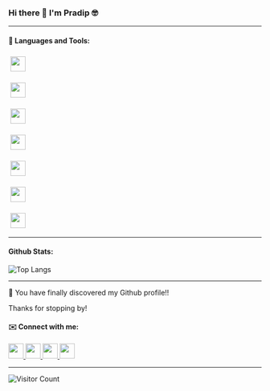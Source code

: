 ### Hi there 👋 I'm Pradip :nerd_face:

<hr>

#### 🧰 Languages and Tools:
<p align="left">
    <img src="https://skillicons.dev/icons?i=react,nextjs,javascript,typescript&theme=light" height="30" style="vertical-align:top; margin:4px"/>
</p>
<p align="left">
    <img src="https://skillicons.dev/icons?i=figma&theme=light" height="30" style="vertical-align:top; margin:4px"/>
</p>
<p align="left">
    <img src="https://skillicons.dev/icons?i=webpack,vite&theme=light" height="30" style="vertical-align:top; margin:4px"/>
</p>
<p align="left">
    <img src="https://skillicons.dev/icons?i=nodejs,angular,django&theme=light" height="30" style="vertical-align:top; margin:4px"/>
</p>
<p align="left">
    <img src="https://skillicons.dev/icons?i=mysql&theme=light" height="30" style="vertical-align:top; margin:4px"/>
</p>
<p align="left">
  <img src="https://skillicons.dev/icons?i=aws&theme=light" height="30" style="vertical-align:top; margin:4px"/>
</P>
<p align="left">
  <img src="https://skillicons.dev/icons?i=vscode,jupyter-notebook&theme=light" height="30" style="vertical-align:top; margin:4px"/>
</P>
<hr>

#### Github Stats:
<!--![GitHub stats](https://github-readme-stats.vercel.app/api?username=Bhusnar5044&show_icons=true&theme=tokyonight) -->

![Top Langs](https://github-readme-stats.vercel.app/api/top-langs/?username=Bhusnar5044&theme=tokyonight)

<hr>

🔭 You have finally discovered my Github profile!!

Thanks for stopping by!

#### ✉️ Connect with me:
<p align="left">
 <a href="https://www.linkedin.com/in/pradip-bhusnar/" target="_blank" rel="noopener noreferrer">     
  <img height="30" src="https://img.shields.io/badge/linkedin-blue.svg?&style=for-the-badge&logo=linkedin&logoColor=white" />
 </a>
 <a href="mailto:bhusnarpradip@gmail.com"> 
  <img height="30" src="https://img.shields.io/badge/gmail-red.svg?&style=for-the-badge&logo=gmail&logoColor=white" />
 </a>
 <a href="https://twitter.com/Pradip5044"> 
  <img height="30" src="https://img.shields.io/badge/twitter-blue.svg?&style=for-the-badge&logo=twitter&logoColor=white" />
 </a>
  <a href="https://www.instagram.com/pradip.bhusnar/"> 
   <img height="30" src="https://img.shields.io/badge/instagram-brown.svg?&style=for-the-badge&logo=instagram&logoColor=white" />
 </a>
</p>

<hr>

![Visitor Count](https://profile-counter.glitch.me/Bhusnar5044/count.svg)

<!-- **Bhusnar5044/Bhusnar5044** is a ✨ _special_ ✨ repository because its `README.md` (this file) appears on your GitHub profile.

Here are some ideas to get you started:

- 🔭 I’m currently working on ...
- 🌱 I’m currently learning ...
- 👯 I’m looking to collaborate on ...
- 🤔 I’m looking for help with ...
- 💬 Ask me about ...
- 📫 How to reach me: ...
- 😄 Pronouns: ...
- ⚡ Fun fact: ... -->

